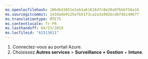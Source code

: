 ```yaml
---
ms.openlocfilehash: 106dbd3051e1eb1a61616d7c0e20a0fbbbf56a16
ms.sourcegitcommit: 143dade9125e7b5173ca2a3a902bcd6f4b14067f
ms.translationtype: MTE75
ms.contentlocale: fr-FR
ms.lasthandoff: 04/23/2019
ms.locfileid: "61513611"
---
```

1. Connectez-vous au portail Azure.
2. Choisissez **Autres services** > **Surveillance + Gestion** + **Intune**.